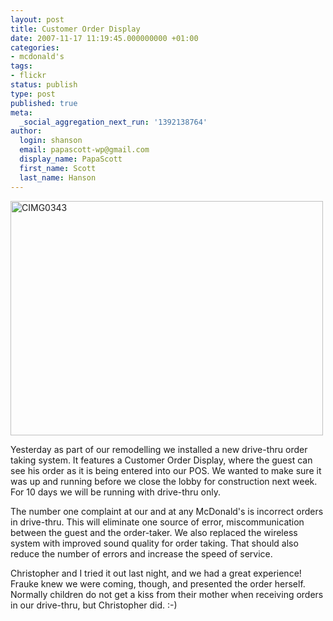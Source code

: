 ```yaml
---
layout: post
title: Customer Order Display
date: 2007-11-17 11:19:45.000000000 +01:00
categories:
- mcdonald's
tags:
- flickr
status: publish
type: post
published: true
meta:
  _social_aggregation_next_run: '1392138764'
author:
  login: shanson
  email: papascott-wp@gmail.com
  display_name: PapaScott
  first_name: Scott
  last_name: Hanson
---
```

<p><a href="http://www.flickr.com/photos/51035717986@N01/2037810086" title="View 'CIMG0343' on Flickr.com"><img src="http://farm3.static.flickr.com/2205/2037810086_eacbbb935c.jpg" alt="CIMG0343" border="0" width="500" height="375" /></a></p>
<p>Yesterday as part of our remodelling we installed a new drive-thru order taking system. It features a Customer Order Display, where the guest can see his order as it is being entered into our POS. We wanted to make sure it was up and running before we close the lobby for construction next week. For 10 days we will be running with drive-thru only.</p>
<p>The number one complaint at our and at any McDonald's is incorrect orders in drive-thru. This will eliminate one source of error, miscommunication between the guest and the order-taker. We also replaced the wireless system with improved sound quality for order taking. That should also reduce the number of errors and increase the speed of service. </p>
<p>Christopher and I tried it out last night, and we had a great experience! Frauke knew we were coming, though, and presented the order herself. Normally children do not get a kiss from their mother when receiving orders in our drive-thru, but Christopher did. :-)</p>
